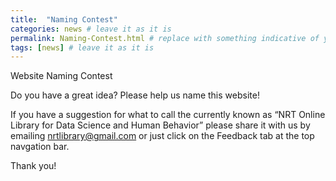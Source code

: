 ```yaml
---
title:  "Naming Contest"
categories: news # leave it as it is
permalink: Naming-Contest.html # replace with something indicative of your title
tags: [news] # leave it as it is
---
```


Website Naming Contest 

Do you have a great idea? Please help us name this website! 

If you have a suggestion for what to call the currently known as “NRT Online Library for Data Science and Human Behavior” please share it with us by emailing nrtlibrary@gmail.com or just click on the Feedback tab at the top navgation bar. 

Thank you! 
